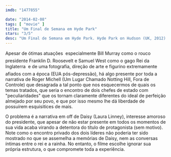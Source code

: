 ```yaml
---
imdb: "1477855"

date: "2014-02-08"
tags: [ "movie" ]
title: "Um Final de Semana em Hyde Park"
stars: "3/5"
desc: "Um Final de Semana em Hyde Park. Hyde Park on Hudson (UK, 2012). Dirigido por Roger Michell. Escrito por Richard Nelson. Com Bill Murray, Laura Linney, Samuel West, Olivia Colman, Elizabeth Marvel, Olivia Williams, Elizabeth Wilson, Martin McDougall, Andrew Havill."
---
```

Apesar de ótimas atuações  especialmente Bill Murray como o rouco presidente Franklin D. Roosevelt e Samuel West como o gago Rei da Inglaterra  e de uma fotografia, direção de arte e figurino extremamente afiados com a época (EUA pós-depressão), há algo presente por toda a narrativa de Roger Michell (Um Lugar Chamado Notting Hill, Fora de Controle) que desagrada a tal ponto que nos esquecermos de quais os temas tratados, que seria o encontro de dois chefes de estado com "peculiaridades" que os tornam claramente diferentes do ideal de perfeição almejado por seu povo, e que por isso mesmo lhe dá liberdade de possuírem esquisitices de mais.

O problema é a narrativa em off de Daisy (Laura Linney), interesse amoroso do presidente, que apesar de não estar presente em todos os momentos de sua vida acaba virando a detentora do título de protagonista (sem motivo). Note como o encontro privado dos dois líderes não poderia ter sido mostrado no que se assemelha a memórias de Daisy, nem as conversas íntimas entre o rei e a rainha. No entanto, o filme escolhe ignorar sua própria estrutura, o que compromete toda a experiência.

